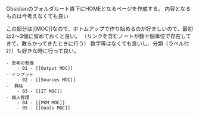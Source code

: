 
Obsidianのフォルダルート直下にHOMEとなるページを作成する。
内容となるものは今考えなくても良い

この部分は[[MOC]]なので、ボトムアップで作り始めるのが好ましいので、最初は2〜3個に留めておくと良い。
（リンクを含むノートが数十個単位で存在してきて、散らかってきたときに行う）
数字等はなくても良いし、分類（ラベル付け）も好きな時に行って良い。


```**例**
- 思考の整理
	- 01 - [[Output MOC]]
- インプット
	- 02 - [[Sources MOC]]
-  興味
	- 03 - [[IT MOC]]
- 個人管理
	- 04 - [[PKM MOC]]
	- 05 - [[Goals MOC]]
```
